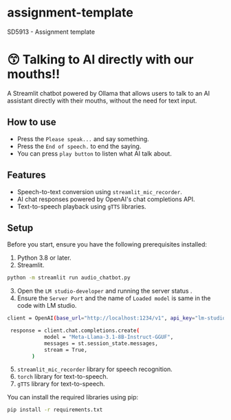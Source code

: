 # assignment-template
SD5913 - Assignment template

# 😙 Talking to AI directly with our mouths!!

A Streamlit chatbot powered by Ollama that allows users to talk to an AI assistant directly with their mouths, without the need for text input.

## How to use
- Press the `Please speak...` and say something.
- Press the `End of speech.` to end the saying.
- You can press `play button` to listen what AI talk about.

## Features

- Speech-to-text conversion using `streamlit_mic_recorder`.
- AI chat responses powered by OpenAI's chat completions API.
- Text-to-speech playback using `gTTS` libraries.

## Setup

Before you start, ensure you have the following prerequisites installed:

1. Python 3.8 or later.
2. Streamlit. 
```bash
python -m streamlit run audio_chatbot.py 
```
3. Open the `LM studio-developer` and running the server status .
4. Ensure the  `Server Port` and the name of `Loaded model` is same in the code with LM studio.
```bash
client = OpenAI(base_url="http://localhost:1234/v1", api_key="lm-studio")

 response = client.chat.completions.create(
            model = "Meta-Llama-3.1-8B-Instruct-GGUF",
            messages = st.session_state.messages,
            stream = True,
        )
```
5. `streamlit_mic_recorder` library for speech recognition.
6. `torch` library for text-to-speech.
7. `gTTS` library for text-to-speech.

You can install the required libraries using pip:

```bash
pip install -r requirements.txt
```
